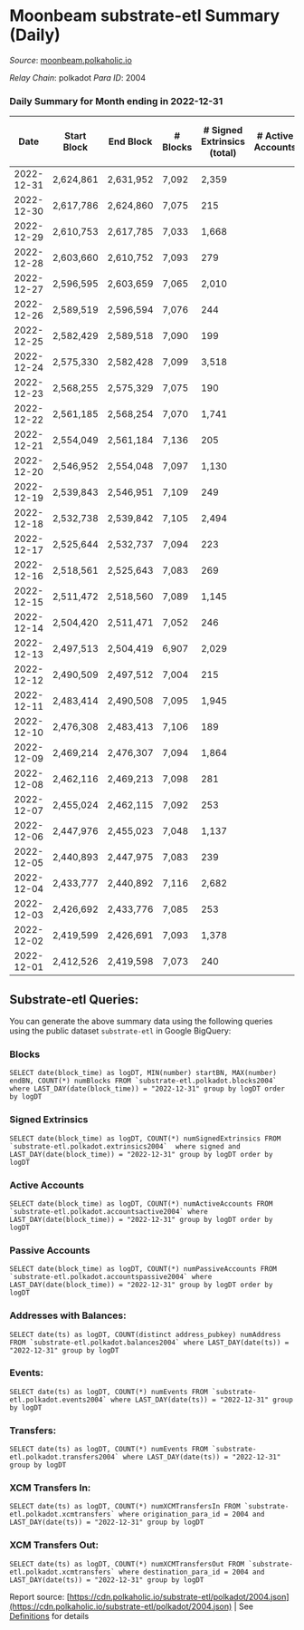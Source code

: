 # Moonbeam substrate-etl Summary (Daily)

_Source_: [moonbeam.polkaholic.io](https://moonbeam.polkaholic.io)

*Relay Chain*: polkadot
*Para ID*: 2004



### Daily Summary for Month ending in 2022-12-31


| Date | Start Block | End Block | # Blocks | # Signed Extrinsics (total) | # Active Accounts | # Passive | # New | # Addresses with Balances | # Events | # Transfers | # XCM Transfers In | # XCM Transfers Out | Issues | 
| ---- | ----------- | --------- | -------- | --------------------------- | ----------------- | --------- | ----- | ------------------------- | -------- | ----------- | ------------------ | ------------------- | ------ |
| 2022-12-31 | 2,624,861 | 2,631,952 | 7,092 | 2,359 |  |  |  | 1,576,832 | 541,681 | 10,194 ($1,569,936.42) | 63 ($229,506.49) | 70 ($134,547.34) |  |
| 2022-12-30 | 2,617,786 | 2,624,860 | 7,075 | 215 |  |  |  |  | 488,623 | 6,721 ($1,480,851.61) | 69 ($88,308.03) | 73 ($114,647.95) |  |
| 2022-12-29 | 2,610,753 | 2,617,785 | 7,033 | 1,668 |  |  |  | 1,528,609 | 494,946 | 9,003 ($1,298,738.21) | 77 ($93,901.72) | 76 ($157,655.58) |  |
| 2022-12-28 | 2,603,660 | 2,610,752 | 7,093 | 279 |  |  |  | 1,509,091 | 467,505 | 7,545 ($1,496,696.53) | 114 ($368,882.84) | 76 ($167,924.31) |  |
| 2022-12-27 | 2,596,595 | 2,603,659 | 7,065 | 2,010 |  |  |  | 1,499,251 | 469,926 | 10,661 ($2,432,063.62) | 84 ($213,251.40) | 76 ($97,509.34) |  |
| 2022-12-26 | 2,589,519 | 2,596,594 | 7,076 | 244 |  |  |  | 1,495,605 | 466,097 | 7,355 ($3,537,196.33) | 84 ($102,842.80) | 72 ($53,860.36) |  |
| 2022-12-25 | 2,582,429 | 2,589,518 | 7,090 | 199 |  |  |  | 1,493,732 | 604,583 | 7,971 ($3,127,082.89) | 43 ($22,350.13) | 58 ($2,017,258.29) |  |
| 2022-12-24 | 2,575,330 | 2,582,428 | 7,099 | 3,518 |  |  |  | 1,479,371 | 819,830 | 29,413 ($1,296,384.93) | 58 ($43,161.27) | 59 ($102,476.18) |  |
| 2022-12-23 | 2,568,255 | 2,575,329 | 7,075 | 190 |  |  |  | 1,455,602 | 808,794 | 27,225 ($1,165,876.74) | 70 ($93,389.63) | 61 ($72,747.68) |  |
| 2022-12-22 | 2,561,185 | 2,568,254 | 7,070 | 1,741 |  |  |  | 1,426,904 | 699,037 | 17,996 ($7,539,540.01) | 56 ($59,816.54) | 55 ($19,758.13) |  |
| 2022-12-21 | 2,554,049 | 2,561,184 | 7,136 | 205 |  |  |  | 1,414,784 | 475,946 | 9,370 ($1,559,784.72) | 80 ($36,317.10) | 72 ($80,784.85) |  |
| 2022-12-20 | 2,546,952 | 2,554,048 | 7,097 | 1,130 |  |  |  | 1,412,658 | 484,882 | 8,131 ($1,926,649.22) | 90 ($391,634.73) | 55 ($32,113.37) |  |
| 2022-12-19 | 2,539,843 | 2,546,951 | 7,109 | 249 |  |  |  | 1,399,088 | 533,495 | 17,505 ($1,590,084.85) | 66 ($31,591.12) | 84 ($115,626.28) |  |
| 2022-12-18 | 2,532,738 | 2,539,842 | 7,105 | 2,494 |  |  |  | 1,388,121 | 521,169 | 12,051 ($1,667,764.55) | 92 ($152,137.05) | 53 ($34,937.41) |  |
| 2022-12-17 | 2,525,644 | 2,532,737 | 7,094 | 223 |  |  |  | 1,382,379 | 494,766 | 11,385 ($1,947,257.30) | 116 ($120,935.71) | 104 ($87,847.10) |  |
| 2022-12-16 | 2,518,561 | 2,525,643 | 7,083 | 269 |  |  |  | 1,377,204 | 569,302 | 10,450 ($4,475,114.93) | 131 ($107,373.76) | 120 ($80,735.60) |  |
| 2022-12-15 | 2,511,472 | 2,518,560 | 7,089 | 1,145 |  |  |  |  | 525,824 | 10,397 ($2,979,272.48) | 73 ($188,057.13) | 76 ($194,770.95) |  |
| 2022-12-14 | 2,504,420 | 2,511,471 | 7,052 | 246 |  |  |  | 1,364,369 | 474,422 | 9,160 ($3,766,057.73) | 90 ($130,994.64) | 82 ($127,084.54) |  |
| 2022-12-13 | 2,497,513 | 2,504,419 | 6,907 | 2,029 |  |  |  | 1,360,019 | 596,446 | 14,546 ($14,183,565.67) | 116 ($527,289.14) | 129 ($641,474.01) |  |
| 2022-12-12 | 2,490,509 | 2,497,512 | 7,004 | 215 |  |  |  |  | 519,326 | 9,983 ($5,006,551.87) | 76 ($120,428.29) | 82 ($246,122.17) |  |
| 2022-12-11 | 2,483,414 | 2,490,508 | 7,095 | 1,945 |  |  |  |  | 495,082 | 10,270 ($10,135,939.28) | 90 ($538,475.85) | 74 ($40,489.99) |  |
| 2022-12-10 | 2,476,308 | 2,483,413 | 7,106 | 189 |  |  |  |  | 509,482 | 9,058 ($4,066,316.63) | 77 ($291,070.91) | 107 ($222,307.20) |  |
| 2022-12-09 | 2,469,214 | 2,476,307 | 7,094 | 1,864 |  |  |  | 1,327,358 | 572,331 | 11,531 ($2,557,418.20) | 71 ($539,829.64) | 77 ($57,456.31) |  |
| 2022-12-08 | 2,462,116 | 2,469,213 | 7,098 | 281 |  |  |  | 1,325,522 | 555,546 | 11,472 ($3,015,879.74) | 115 ($278,089.15) | 94 ($334,710.10) |  |
| 2022-12-07 | 2,455,024 | 2,462,115 | 7,092 | 253 |  |  |  |  | 567,527 | 13,079 ($5,109,530.45) | 121 ($431,068.53) | 99 ($36,860.19) |  |
| 2022-12-06 | 2,447,976 | 2,455,023 | 7,048 | 1,137 |  |  |  | 1,313,828 | 578,572 | 13,570 ($8,756,635.95) | 137 ($197,643.93) | 122 ($92,512.68) |  |
| 2022-12-05 | 2,440,893 | 2,447,975 | 7,083 | 239 |  |  |  | 1,308,269 | 574,769 | 11,772 ($10,828,848.97) | 128 ($235,061.11) | 131 ($263,232.36) |  |
| 2022-12-04 | 2,433,777 | 2,440,892 | 7,116 | 2,682 |  |  |  |  | 505,015 | 12,525 ($4,771,444.53) | 74 ($515,747.42) | 108 ($315,187.54) |  |
| 2022-12-03 | 2,426,692 | 2,433,776 | 7,085 | 253 |  |  |  | 1,304,360 | 595,530 | 14,860 ($9,690,023.43) | 105 ($272,574.52) | 98 ($176,560.65) |  |
| 2022-12-02 | 2,419,599 | 2,426,691 | 7,093 | 1,378 |  |  |  |  | 661,204 | 17,950 ($11,152,054.34) | 199 ($309,719.89) | 183 ($517,561.49) |  |
| 2022-12-01 | 2,412,526 | 2,419,598 | 7,073 | 240 |  |  |  | 1,292,080 | 514,849 | 10,385 ($3,803,001.82) | 109 ($135,183.10) | 97 ($197,432.28) |  |

## Substrate-etl Queries:
You can generate the above summary data using the following queries using the public dataset `substrate-etl` in Google BigQuery:


### Blocks
```
SELECT date(block_time) as logDT, MIN(number) startBN, MAX(number) endBN, COUNT(*) numBlocks FROM `substrate-etl.polkadot.blocks2004`  where LAST_DAY(date(block_time)) = "2022-12-31" group by logDT order by logDT
```


### Signed Extrinsics
```
SELECT date(block_time) as logDT, COUNT(*) numSignedExtrinsics FROM `substrate-etl.polkadot.extrinsics2004`  where signed and LAST_DAY(date(block_time)) = "2022-12-31" group by logDT order by logDT
```


### Active Accounts
```
SELECT date(block_time) as logDT, COUNT(*) numActiveAccounts FROM `substrate-etl.polkadot.accountsactive2004` where LAST_DAY(date(block_time)) = "2022-12-31" group by logDT order by logDT
```


### Passive Accounts
```
SELECT date(block_time) as logDT, COUNT(*) numPassiveAccounts FROM `substrate-etl.polkadot.accountspassive2004` where LAST_DAY(date(block_time)) = "2022-12-31" group by logDT order by logDT
```


### Addresses with Balances:
```
SELECT date(ts) as logDT, COUNT(distinct address_pubkey) numAddress FROM `substrate-etl.polkadot.balances2004` where LAST_DAY(date(ts)) = "2022-12-31" group by logDT
```


### Events:
```
SELECT date(ts) as logDT, COUNT(*) numEvents FROM `substrate-etl.polkadot.events2004` where LAST_DAY(date(ts)) = "2022-12-31" group by logDT
```


### Transfers:
```
SELECT date(ts) as logDT, COUNT(*) numEvents FROM `substrate-etl.polkadot.transfers2004` where LAST_DAY(date(ts)) = "2022-12-31" group by logDT
```


### XCM Transfers In:
```
SELECT date(ts) as logDT, COUNT(*) numXCMTransfersIn FROM `substrate-etl.polkadot.xcmtransfers` where origination_para_id = 2004 and LAST_DAY(date(ts)) = "2022-12-31" group by logDT
```


### XCM Transfers Out:
```
SELECT date(ts) as logDT, COUNT(*) numXCMTransfersOut FROM `substrate-etl.polkadot.xcmtransfers` where destination_para_id = 2004 and LAST_DAY(date(ts)) = "2022-12-31" group by logDT
```



Report source: [https://cdn.polkaholic.io/substrate-etl/polkadot/2004.json](https://cdn.polkaholic.io/substrate-etl/polkadot/2004.json) | See [Definitions](/DEFINITIONS.md) for details
